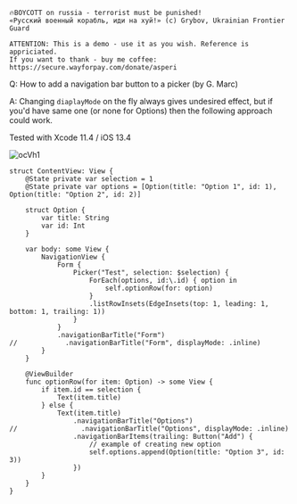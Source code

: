 ```
🔥BOYCOTT on russia - terrorist must be punished!
«Русский военный корабль, иди на хуй!» (c) Grybov, Ukrainian Frontier Guard

ATTENTION: This is a demo - use it as you wish. Reference is appriciated.
If you want to thank - buy me coffee: https://secure.wayforpay.com/donate/asperi
```

Q: How to add a navigation bar button to a picker (by G. Marc)

A: Changing `diaplayMode` on the fly always gives undesired effect, but if you'd have same one (or none for Options) then the following approach could work.

Tested with Xcode 11.4 / iOS 13.4

![ocVh1](https://user-images.githubusercontent.com/62171579/180512257-e33c20ee-6d25-4d8b-9e60-34691f1f4465.gif)

```
struct ContentView: View {
    @State private var selection = 1
    @State private var options = [Option(title: "Option 1", id: 1), Option(title: "Option 2", id: 2)]

    struct Option {
        var title: String
        var id: Int
    }

    var body: some View {
        NavigationView {
            Form {
                Picker("Test", selection: $selection) {
                    ForEach(options, id:\.id) { option in
                        self.optionRow(for: option)
                    }
                    .listRowInsets(EdgeInsets(top: 1, leading: 1, bottom: 1, trailing: 1))
                }
            }
            .navigationBarTitle("Form")
//            .navigationBarTitle("Form", displayMode: .inline)
        }
    }

    @ViewBuilder
    func optionRow(for item: Option) -> some View {
        if item.id == selection {
            Text(item.title)
        } else {
            Text(item.title)
                .navigationBarTitle("Options")
//                .navigationBarTitle("Options", displayMode: .inline)
                .navigationBarItems(trailing: Button("Add") {
                    // example of creating new option
                    self.options.append(Option(title: "Option 3", id: 3))
                })
        }
    }
}
```
